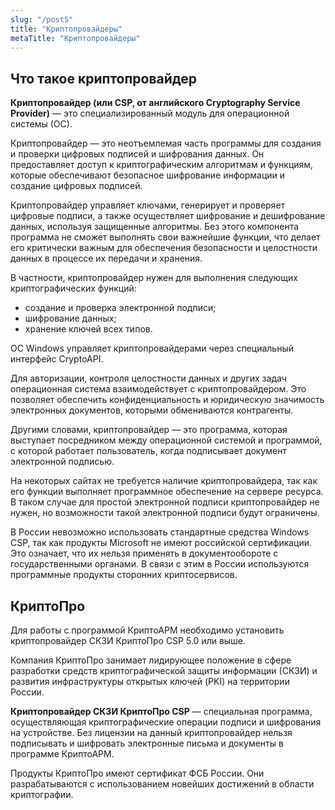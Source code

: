 ```yaml
---
slug: "/post5"
title: "Криптопровайдеры"
metaTitle: "Криптопровайдеры"
---
```


## Что такое криптопровайдер

**Криптопровайдер (или CSP, от английского Cryptography Service Provider)** — это специализированный модуль для операционной системы (ОС). 

Криптопровайдер — это неотъемлемая часть программы для создания и проверки цифровых подписей и шифрования данных. Он предоставляет доступ к криптографическим алгоритмам и функциям, которые обеспечивают безопасное шифрование информации и создание цифровых подписей.

Криптопровайдер управляет ключами, генерирует и проверяет цифровые подписи, а также осуществляет шифрование и дешифрование данных, используя защищенные алгоритмы. Без этого компонента программа не сможет выполнять свои важнейшие функции, что делает его критически важным для обеспечения безопасности и целостности данных в процессе их передачи и хранения.

В частности, криптопровайдер нужен для выполнения следующих криптографических функций:

- создание и проверка электронной подписи;
- шифрование данных;
- хранение ключей всех типов.

ОС Windows управляет криптопровайдерами через специальный интерфейс CryptoAPI.

Для авторизации, контроля целостности данных и других задач операционная система взаимодействует с криптопровайдером. Это позволяет обеспечить конфиденциальность и юридическую значимость электронных документов, которыми обмениваются контрагенты.

Другими словами, криптопровайдер — это программа, которая выступает посредником между операционной системой и программой, с которой работает пользователь, когда подписывает документ электронной подписью.

На некоторых сайтах не требуется наличие криптопровайдера, так как его функции выполняет программное обеспечение на сервере ресурса. В таком случае для простой электронной подписи криптопровайдер не нужен, но возможности такой электронной подписи будут ограничены.

В России невозможно использовать стандартные средства Windows CSP, так как продукты Microsoft не имеют российской сертификации. Это означает, что их нельзя применять в документообороте с государственными органами. В связи с этим в России используются программные продукты сторонних криптосервисов.

## КриптоПро

Для работы с программой КриптоАРМ необходимо установить криптопровайдер СКЗИ КриптоПро CSP 5.0 или выше.

Компания КриптоПро занимает лидирующее положение в сфере разработки средств криптографической защиты информации (СКЗИ) и развития инфраструктуры открытых ключей (PKI) на территории России.

**Криптопровайдер СКЗИ КриптоПро CSP** — специальная программа, осуществляющая криптографические операции подписи и шифрования на устройстве. Без лицензии на данный криптопровайдер нельзя подписывать и шифровать электронные письма и документы в программе КриптоАРМ.

Продукты КриптоПро имеют сертификат ФСБ России. Они разрабатываются с использованием новейших достижений в области криптографии. 